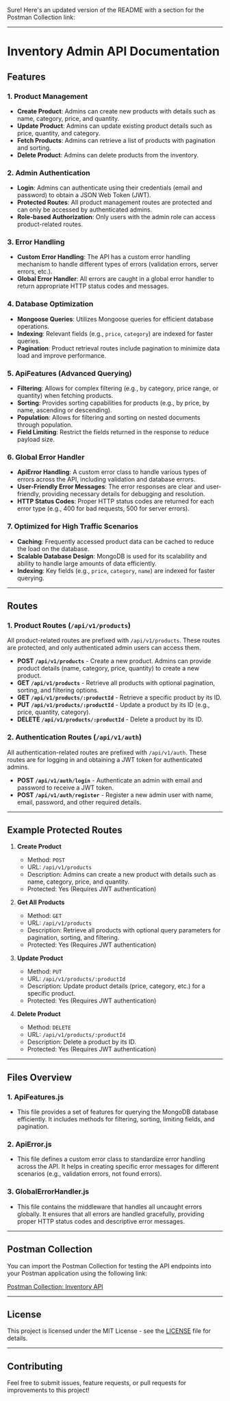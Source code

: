 Sure! Here's an updated version of the README with a section for the Postman Collection link:

---

# Inventory Admin API Documentation

## Features

### 1. **Product Management**

- **Create Product**: Admins can create new products with details such as name, category, price, and quantity.
- **Update Product**: Admins can update existing product details such as price, quantity, and category.
- **Fetch Products**: Admins can retrieve a list of products with pagination and sorting.
- **Delete Product**: Admins can delete products from the inventory.

### 2. **Admin Authentication**

- **Login**: Admins can authenticate using their credentials (email and password) to obtain a JSON Web Token (JWT).
- **Protected Routes**: All product management routes are protected and can only be accessed by authenticated admins.
- **Role-based Authorization**: Only users with the admin role can access product-related routes.

### 3. **Error Handling**

- **Custom Error Handling**: The API has a custom error handling mechanism to handle different types of errors (validation errors, server errors, etc.).
- **Global Error Handler**: All errors are caught in a global error handler to return appropriate HTTP status codes and messages.

### 4. **Database Optimization**

- **Mongoose Queries**: Utilizes Mongoose queries for efficient database operations.
- **Indexing**: Relevant fields (e.g., `price`, `category`) are indexed for faster queries.
- **Pagination**: Product retrieval routes include pagination to minimize data load and improve performance.

### 5. **ApiFeatures (Advanced Querying)**

- **Filtering**: Allows for complex filtering (e.g., by category, price range, or quantity) when fetching products.
- **Sorting**: Provides sorting capabilities for products (e.g., by price, by name, ascending or descending).
- **Population**: Allows for filtering and sorting on nested documents through population.
- **Field Limiting**: Restrict the fields returned in the response to reduce payload size.

### 6. **Global Error Handler**

- **ApiError Handling**: A custom error class to handle various types of errors across the API, including validation and database errors.
- **User-Friendly Error Messages**: The error responses are clear and user-friendly, providing necessary details for debugging and resolution.
- **HTTP Status Codes**: Proper HTTP status codes are returned for each error type (e.g., 400 for bad requests, 500 for server errors).

### 7. **Optimized for High Traffic Scenarios**

- **Caching**: Frequently accessed product data can be cached to reduce the load on the database.
- **Scalable Database Design**: MongoDB is used for its scalability and ability to handle large amounts of data efficiently.
- **Indexing**: Key fields (e.g., `price`, `category`, `name`) are indexed for faster querying.

---

## Routes

### 1. **Product Routes (`/api/v1/products`)**

All product-related routes are prefixed with `/api/v1/products`. These routes are protected, and only authenticated admin users can access them.

- **POST `/api/v1/products`** - Create a new product. Admins can provide product details (name, category, price, quantity) to create a new product.
- **GET `/api/v1/products`** - Retrieve all products with optional pagination, sorting, and filtering options.
- **GET `/api/v1/products/:productId`** - Retrieve a specific product by its ID.
- **PUT `/api/v1/products/:productId`** - Update a product by its ID (e.g., price, quantity, category).
- **DELETE `/api/v1/products/:productId`** - Delete a product by its ID.

### 2. **Authentication Routes (`/api/v1/auth`)**

All authentication-related routes are prefixed with `/api/v1/auth`. These routes are for logging in and obtaining a JWT token for authenticated admins.

- **POST `/api/v1/auth/login`** - Authenticate an admin with email and password to receive a JWT token.
- **POST `/api/v1/auth/register`** - Register a new admin user with name, email, password, and other required details.

---

## Example Protected Routes

1. **Create Product**
   - Method: `POST`
   - URL: `/api/v1/products`
   - Description: Admins can create a new product with details such as name, category, price, and quantity.
   - Protected: Yes (Requires JWT authentication)
2. **Get All Products**

   - Method: `GET`
   - URL: `/api/v1/products`
   - Description: Retrieve all products with optional query parameters for pagination, sorting, and filtering.
   - Protected: Yes (Requires JWT authentication)

3. **Update Product**

   - Method: `PUT`
   - URL: `/api/v1/products/:productId`
   - Description: Update product details (price, category, etc.) for a specific product.
   - Protected: Yes (Requires JWT authentication)

4. **Delete Product**
   - Method: `DELETE`
   - URL: `/api/v1/products/:productId`
   - Description: Delete a product by its ID.
   - Protected: Yes (Requires JWT authentication)

---

## Files Overview

### 1. **ApiFeatures.js**

- This file provides a set of features for querying the MongoDB database efficiently. It includes methods for filtering, sorting, limiting fields, and pagination.

### 2. **ApiError.js**

- This file defines a custom error class to standardize error handling across the API. It helps in creating specific error messages for different scenarios (e.g., validation errors, not found errors).

### 3. **GlobalErrorHandler.js**

- This file contains the middleware that handles all uncaught errors globally. It ensures that all errors are handled gracefully, providing proper HTTP status codes and descriptive error messages.

---

## Postman Collection

You can import the Postman Collection for testing the API endpoints into your Postman application using the following link:

[Postman Collection: Inventory API](https://documenter.getpostman.com/view/23525113/2sAYX8KhFj)

---

## License

This project is licensed under the MIT License - see the [LICENSE](LICENSE) file for details.

---

## Contributing

Feel free to submit issues, feature requests, or pull requests for improvements to this project!
